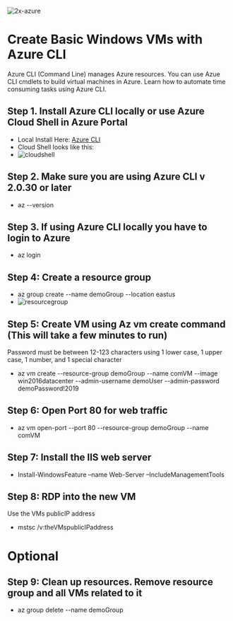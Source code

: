 ![2x-azure](https://user-images.githubusercontent.com/26561917/53273307-b1239d00-36c1-11e9-9e68-53270ccfb776.png)
# Create Basic Windows VMs with Azure CLI
Azure CLI (Command Line) manages Azure resources. You can use Azue CLI cmdlets to build virtual machines in Azure. Learn how to automate time consuming tasks using Azure CLI.

## Step 1. Install Azure CLI locally or use Azure Cloud Shell in Azure Portal
+ Local Install Here: [Azure CLI](https://docs.microsoft.com/en-us/cli/azure/install-azure-cli-windows?view=azure-cli-latest)
+ Cloud Shell looks like this:
+ ![cloudshell](https://user-images.githubusercontent.com/26561917/53273904-6145d580-36c3-11e9-90f4-72da0eb40527.PNG)

## Step 2. Make sure you are using Azure CLI v 2.0.30 or later
+ az --version

## Step 3. If using Azure CLI locally you have to login to Azure
+ az login

## Step 4: Create a resource group
+ az group create --name demoGroup --location eastus
+ ![resourcegroup](https://user-images.githubusercontent.com/26561917/53274390-1a58df80-36c5-11e9-85c4-469f15de5b92.PNG)

## Step 5: Create VM using Az vm create command (This will take a few minutes to run)
Password must be between 12-123 characters using 1 lower case, 1 upper case, 1 number, and 1 special character
+ az vm create --resource-group demoGroup --name comVM --image win2016datacenter --admin-username demoUser --admin-password demoPassword!2019

## Step 6: Open Port 80 for web traffic
+ az vm open-port --port 80 --resource-group demoGroup --name comVM

## Step 7: Install the IIS web server
+ Install-WindowsFeature –name Web-Server –IncludeManagementTools

## Step 8: RDP into the new VM
Use the VMs publicIP address
+ mstsc /v:theVMspublicIPaddress


# Optional
## Step 9: Clean up resources. Remove resource group and all VMs related to it
+ az group delete --name demoGroup
